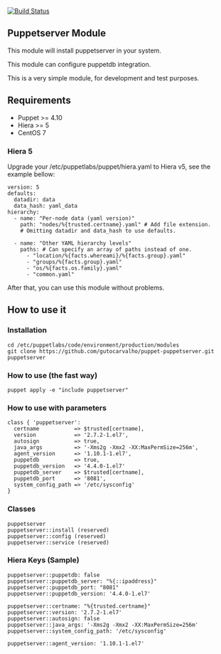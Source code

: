 [![Build Status](https://travis-ci.org/gutocarvalho/puppet-puppetserver.svg?branch=master)](https://travis-ci.org/gutocarvalho/puppet-puppetserver)

## Puppetserver Module

This module will install puppetserver in your system.

This module can configure puppetdb integration.

This is a very simple module, for development and test purposes.

## Requirements

- Puppet >= 4.10
- Hiera >= 5
- CentOS 7

### Hiera 5

Upgrade your /etc/puppetlabs/puppet/hiera.yaml to Hiera v5, see the example bellow:

```
version: 5
defaults:
  datadir: data
  data_hash: yaml_data
hierarchy:
  - name: "Per-node data (yaml version)"
    path: "nodes/%{trusted.certname}.yaml" # Add file extension.
    # Omitting datadir and data_hash to use defaults.

  - name: "Other YAML hierarchy levels"
    paths: # Can specify an array of paths instead of one.
      - "location/%{facts.whereami}/%{facts.group}.yaml"
      - "groups/%{facts.group}.yaml"
      - "os/%{facts.os.family}.yaml"
      - "common.yaml"
```

After that, you can use this module without problems.

## How to use it

### Installation

    cd /etc/puppetlabs/code/environment/production/modules
    git clone https://github.com/gutocarvalho/puppet-puppetserver.git puppetserver

### How to use (the fast way)

    puppet apply -e "include puppetserver"

### How to use with parameters

```
class { 'puppetserver':
  certname           => $trusted[certname],
  version            => '2.7.2-1.el7',
  autosign           => true,
  java_args          => '-Xms2g -Xmx2 -XX:MaxPermSize=256m',
  agent_version      => '1.10.1-1.el7',
  puppetdb           => true,
  puppetdb_version   => '4.4.0-1.el7'
  puppetdb_server    => $trusted[certname],
  puppetdb_port      => '8081',
  system_config_path => '/etc/sysconfig'
}
```
### Classes

```
puppetserver
puppetserver::install (reserved)
puppetserver::config (reserved)
puppetserver::service (reserved)
```

### Hiera Keys (Sample)

```
puppetserver::puppetdb: false
puppetserver::puppetdb_server: "%{::ipaddress}"
puppetserver::puppetdb_port: "8081"
puppetserver::puppetdb_version: '4.4.0-1.el7'

puppetserver::certname: "%{trusted.certname}"
puppetserver::version: '2.7.2-1.el7'
puppetserver::autosign: false
puppetserver::java_args: '-Xms2g -Xmx2 -XX:MaxPermSize=256m'
puppetserver::system_config_path: '/etc/sysconfig'

puppetserver::agent_version: '1.10.1-1.el7'
```
